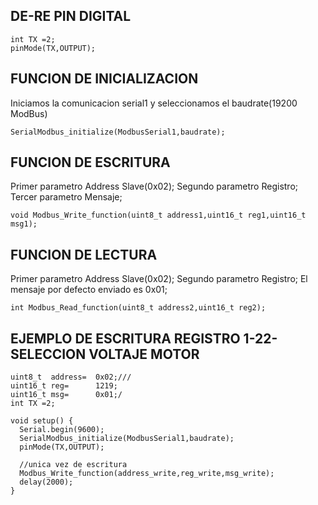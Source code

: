 ## DE-RE PIN DIGITAL
```
int TX =2;
pinMode(TX,OUTPUT);
```

## FUNCION DE INICIALIZACION

Iniciamos la comunicacion serial1 y seleccionamos el baudrate(19200 ModBus)
```
SerialModbus_initialize(ModbusSerial1,baudrate);
```

## FUNCION DE ESCRITURA 
Primer parametro Address Slave(0x02);
Segundo parametro Registro;
Tercer parametro Mensaje;
```
void Modbus_Write_function(uint8_t address1,uint16_t reg1,uint16_t msg1);
```

## FUNCION DE LECTURA
Primer parametro Address Slave(0x02);
Segundo parametro Registro;
El mensaje por defecto enviado es 0x01;
```
int Modbus_Read_function(uint8_t address2,uint16_t reg2);
```


## EJEMPLO DE ESCRITURA REGISTRO 1-22- SELECCION VOLTAJE MOTOR
```
uint8_t  address=  0x02;///
uint16_t reg=      1219;
uint16_t msg=      0x01;/
int TX =2;

void setup() {
  Serial.begin(9600);
  SerialModbus_initialize(ModbusSerial1,baudrate);
  pinMode(TX,OUTPUT);

  //unica vez de escritura 
  Modbus_Write_function(address_write,reg_write,msg_write);
  delay(2000);
}

```

